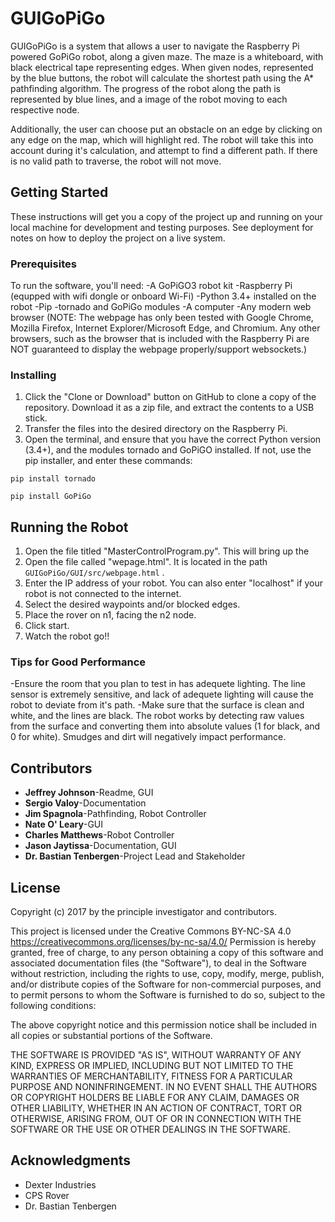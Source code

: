 # GUIGoPiGo

GUIGoPiGo is a system that allows a user to navigate the Raspberry Pi powered GoPiGo robot, along a given maze. The maze is a whiteboard, with black electrical tape representing edges. When given nodes, represented by the blue buttons, the robot will calculate the shortest path using the A* pathfinding algorithm. The progress of the robot along the path is represented by blue lines, and a image of the robot moving to each respective node.

Additionally, the user can choose put an obstacle on an edge by clicking on any edge on the map, which will highlight red. The robot will take this into account during it's calculation, and attempt to find a different path. If there is no valid path to traverse, the robot will not move. 

## Getting Started

These instructions will get you a copy of the project up and running on your local machine for development and testing purposes. See deployment for notes on how to deploy the project on a live system.

### Prerequisites

To run the software, you'll need:
-A GoPiGO3 robot kit
-Raspberry Pi (equpped with wifi dongle or onboard Wi-Fi)
-Python 3.4+ installed on the robot
-Pip
-tornado and GoPiGo modules
-A computer
-Any modern web browser (NOTE: The webpage has only been tested with Google Chrome, Mozilla Firefox, Internet Explorer/Microsoft Edge, and Chromium. Any other browsers, such as the browser that is included with the Raspberry Pi are NOT guaranteed to display the webpage properly/support websockets.)

### Installing

1. Click the "Clone or Download" button on GitHub to clone a copy of the repository. Download it as a zip file, and extract the contents to a USB stick.
2. Transfer the files into the desired directory on the Raspberry Pi.
3. Open the terminal, and ensure that you have the correct Python version (3.4+), and the modules tornado and GoPiGO installed. If not, use the pip installer, and enter these commands:
```
pip install tornado
```
```
pip install GoPiGo
```
## Running the Robot
1. Open the file titled "MasterControlProgram.py". This will bring up the
2. Open the file called "wepage.html". It is located in the path ```GUIGoPiGo/GUI/src/webpage.html``` .
3. Enter the IP address of your robot. You can also enter "localhost" if your robot is not connected to the internet.
4. Select the desired waypoints and/or blocked edges.
5. Place the rover on n1, facing the n2 node.
6. Click start.
7. Watch the robot go!! 

### Tips for Good Performance

-Ensure the room that you plan to test in has adequete lighting. The line sensor is extremely sensitive, and lack of adequete lighting will cause the robot to deviate from it's path.
-Make sure that the surface is clean and white, and the lines are black. The robot works by detecting raw values from the surface and converting them into absolute values (1 for black, and 0 for white). Smudges and dirt will negatively impact performance.

## Contributors

* **Jeffrey Johnson**-Readme, GUI
* **Sergio Valoy**-Documentation
* **Jim Spagnola**-Pathfinding, Robot Controller
* **Nate O' Leary**-GUI
* **Charles Matthews**-Robot Controller
* **Jason Jaytissa**-Documentation, GUI
* **Dr. Bastian Tenbergen**-Project Lead and Stakeholder 

## License
Copyright (c) 2017 by the principle investigator and contributors.

This project is licensed under the Creative Commons BY-NC-SA 4.0 https://creativecommons.org/licenses/by-nc-sa/4.0/
Permission is hereby granted, free of charge, to any person obtaining a copy
of this software and associated documentation files (the "Software"), to deal
in the Software without restriction, including the rights to use, copy, modify, merge,
publish, and/or distribute copies of the Software for non-commercial purposes,
and to permit persons to whom the Software is furnished to do so,
subject to the following conditions:

The above copyright notice and this permission notice shall be included in all
copies or substantial portions of the Software.

THE SOFTWARE IS PROVIDED "AS IS", WITHOUT WARRANTY OF ANY KIND, EXPRESS OR
IMPLIED, INCLUDING BUT NOT LIMITED TO THE WARRANTIES OF MERCHANTABILITY,
FITNESS FOR A PARTICULAR PURPOSE AND NONINFRINGEMENT. IN NO EVENT SHALL THE
AUTHORS OR COPYRIGHT HOLDERS BE LIABLE FOR ANY CLAIM, DAMAGES OR OTHER
LIABILITY, WHETHER IN AN ACTION OF CONTRACT, TORT OR OTHERWISE, ARISING FROM,
OUT OF OR IN CONNECTION WITH THE SOFTWARE OR THE USE OR OTHER DEALINGS IN THE
SOFTWARE.

## Acknowledgments

* Dexter Industries
* CPS Rover
* Dr. Bastian Tenbergen